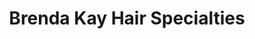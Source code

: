 ---
title: "Brenda Kay Hair Specialties"
url: /portland/brenda-kay-hair-specialties/
shop: hairdresser
---